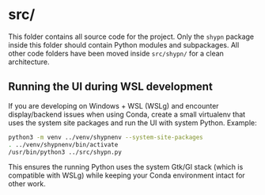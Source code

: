 # src/
This folder contains all source code for the project. Only the `shypn` package inside this folder should contain Python modules and subpackages. All other code folders have been moved inside `src/shypn/` for a clean architecture.

## Running the UI during WSL development

If you are developing on Windows + WSL (WSLg) and encounter display/backend issues when using Conda, create a small virtualenv that uses the system site packages and run the UI with system Python. Example:

```bash
python3 -m venv ../venv/shypnenv --system-site-packages
. ../venv/shypnenv/bin/activate
/usr/bin/python3 ../src/shypn.py
```

This ensures the running Python uses the system Gtk/GI stack (which is compatible with WSLg) while keeping your Conda environment intact for other work.